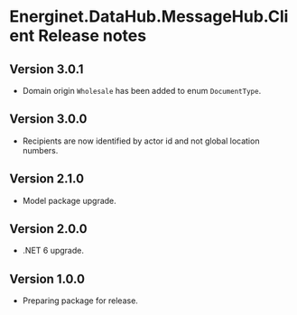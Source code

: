 # Energinet.DataHub.MessageHub.Client Release notes

## Version 3.0.1

- Domain origin `Wholesale` has been added to enum `DocumentType`.

## Version 3.0.0

- Recipients are now identified by actor id and not global location numbers.

## Version 2.1.0

- Model package upgrade.

## Version 2.0.0

- .NET 6 upgrade.

## Version 1.0.0

- Preparing package for release.
